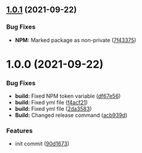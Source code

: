 ## [1.0.1](https://github.com/wptoolkit/router/compare/v1.0.0...v1.0.1) (2021-09-22)


### Bug Fixes

* **NPM:** Marked package as non-private ([7f43375](https://github.com/wptoolkit/router/commit/7f433751e0ef749f464d5461ba02deb9089ef730))

# 1.0.0 (2021-09-22)


### Bug Fixes

* **build:** Fixed NPM token variable ([df67e56](https://github.com/wptoolkit/router/commit/df67e56dee2d09f0bd3f32921fab6b9b71d78006))
* **build:** Fixed yml file ([f4acf21](https://github.com/wptoolkit/router/commit/f4acf21e38d802d1baace868415665b149511840))
* **build:** Fixed yml file ([2da3583](https://github.com/wptoolkit/router/commit/2da3583ff870f3cea2a27edfffd53b69d3d7bf0c))
* **Build:** Changed release command ([acb939d](https://github.com/wptoolkit/router/commit/acb939dfb0018dab66d71bb816595d44411abe97))


### Features

* init commit ([90d1673](https://github.com/wptoolkit/router/commit/90d16736f1b0189d91f1e028e3d6d9a3aaad4c8b))
